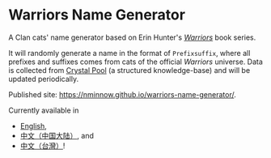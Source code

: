 # Warriors Name Generator

A Clan cats' name generator based on Erin Hunter's *[Warriors]* book series.

It will randomly generate a name in the format of `Prefixsuffix`, where all
prefixes and suffixes comes from cats of the official *Warriors* universe. Data
is collected from [Crystal Pool] (a structured knowledge-base) and will be
updated periodically.

Published site: https://nminnow.github.io/warriors-name-generator/.

Currently available in
* [English][wng/en],
* [中文（中国大陆）][wng/zh-cn], and
* [中文（台灣）][wng/zh-tw]!

[Warriors]: https://warriorcats.com/
[Crystal Pool]: https://crystalpool.cxuesong.com/
[wng/en]: https://nminnow.github.io/warriors-name-generator/en/
[wng/zh-cn]: https://nminnow.github.io/warriors-name-generator/zh-cn/
[wng/zh-tw]: https://nminnow.github.io/warriors-name-generator/zh-tw/
